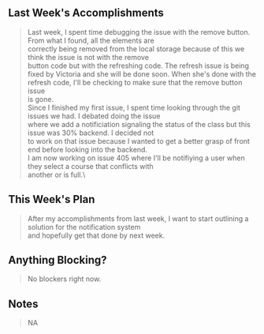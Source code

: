 ## Last Week's Accomplishments

> Last week, I spent time debugging the issue with the remove button. From what I found, all the elements are \
> correctly being removed from the local storage because of this we think the issue is not with the remove \
> button code but with the refreshing code. The refresh issue is being fixed by Victoria and she will be 
> done soon. When she's done with the refresh code, I'll be checking to make sure that the remove button issue \
> is gone.\
> Since I finished my first issue, I spent time looking through the git issues we had. I debated doing the issue \
> where we add a notificiation signaling the status of the class but this issue was 30% backend. I decided not \
> to work on that issue because I wanted to get a better grasp of front end before looking into the backend.\
> I am now working on issue 405 where I'll be notifiying a user when they select a course that conflicts with \
> another or is full.\

## This Week's Plan

> After my accomplishments from last week, I want to start outlining a solution for the notification system \
> and hopefully get that done by next week. 


## Anything Blocking?

> No blockers right now.

## Notes

> NA
